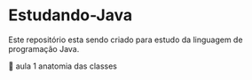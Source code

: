 # Estudando-Java
Este repositório esta sendo criado para estudo da linguagem de programação Java.

📖 aula 1 anatomia das classes
